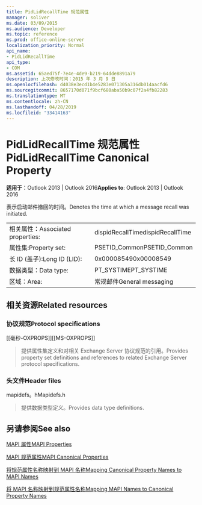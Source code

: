 ```yaml
---
title: PidLidRecallTime 规范属性
manager: soliver
ms.date: 03/09/2015
ms.audience: Developer
ms.topic: reference
ms.prod: office-online-server
localization_priority: Normal
api_name:
- PidLidRecallTime
api_type:
- COM
ms.assetid: 65aed75f-7e4e-4de9-b219-64dde8891a79
description: 上次修改时间：2015 年 3 月 9 日
ms.openlocfilehash: d4038e3ecd1b4e5283e071305a316db014aacfd6
ms.sourcegitcommit: 8657170d071f9bcf680aba50b9c07f2a4fb82283
ms.translationtype: MT
ms.contentlocale: zh-CN
ms.lasthandoff: 04/28/2019
ms.locfileid: "33414163"
---
```

# <a name="pidlidrecalltime-canonical-property"></a><span data-ttu-id="62ed1-103">PidLidRecallTime 规范属性</span><span class="sxs-lookup"><span data-stu-id="62ed1-103">PidLidRecallTime Canonical Property</span></span>

  
  
<span data-ttu-id="62ed1-104">**适用于**：Outlook 2013 | Outlook 2016</span><span class="sxs-lookup"><span data-stu-id="62ed1-104">**Applies to**: Outlook 2013 | Outlook 2016</span></span> 
  
<span data-ttu-id="62ed1-105">表示启动邮件撤回的时间。</span><span class="sxs-lookup"><span data-stu-id="62ed1-105">Denotes the time at which a message recall was initiated.</span></span>
  
|||
|:-----|:-----|
|<span data-ttu-id="62ed1-106">相关属性：</span><span class="sxs-lookup"><span data-stu-id="62ed1-106">Associated properties:</span></span>  <br/> |<span data-ttu-id="62ed1-107">dispidRecallTime</span><span class="sxs-lookup"><span data-stu-id="62ed1-107">dispidRecallTime</span></span>  <br/> |
|<span data-ttu-id="62ed1-108">属性集:</span><span class="sxs-lookup"><span data-stu-id="62ed1-108">Property set:</span></span>  <br/> |<span data-ttu-id="62ed1-109">PSETID_Common</span><span class="sxs-lookup"><span data-stu-id="62ed1-109">PSETID_Common</span></span>  <br/> |
|<span data-ttu-id="62ed1-110">长 ID (盖子):</span><span class="sxs-lookup"><span data-stu-id="62ed1-110">Long ID (LID):</span></span>  <br/> |<span data-ttu-id="62ed1-111">0x00008549</span><span class="sxs-lookup"><span data-stu-id="62ed1-111">0x00008549</span></span>  <br/> |
|<span data-ttu-id="62ed1-112">数据类型：</span><span class="sxs-lookup"><span data-stu-id="62ed1-112">Data type:</span></span>  <br/> |<span data-ttu-id="62ed1-113">PT_SYSTIME</span><span class="sxs-lookup"><span data-stu-id="62ed1-113">PT_SYSTIME</span></span>  <br/> |
|<span data-ttu-id="62ed1-114">区域：</span><span class="sxs-lookup"><span data-stu-id="62ed1-114">Area:</span></span>  <br/> |<span data-ttu-id="62ed1-115">常规邮件</span><span class="sxs-lookup"><span data-stu-id="62ed1-115">General messaging</span></span>  <br/> |
   
## <a name="related-resources"></a><span data-ttu-id="62ed1-116">相关资源</span><span class="sxs-lookup"><span data-stu-id="62ed1-116">Related resources</span></span>

### <a name="protocol-specifications"></a><span data-ttu-id="62ed1-117">协议规范</span><span class="sxs-lookup"><span data-stu-id="62ed1-117">Protocol specifications</span></span>

<span data-ttu-id="62ed1-118">[[毫秒-OXPROPS]]</span><span class="sxs-lookup"><span data-stu-id="62ed1-118">[[MS-OXPROPS]]</span></span> 
  
> <span data-ttu-id="62ed1-119">提供属性集定义和对相关 Exchange Server 协议规范的引用。</span><span class="sxs-lookup"><span data-stu-id="62ed1-119">Provides property set definitions and references to related Exchange Server protocol specifications.</span></span>
    
### <a name="header-files"></a><span data-ttu-id="62ed1-120">头文件</span><span class="sxs-lookup"><span data-stu-id="62ed1-120">Header files</span></span>

<span data-ttu-id="62ed1-121">mapidefs。h</span><span class="sxs-lookup"><span data-stu-id="62ed1-121">Mapidefs.h</span></span>
  
> <span data-ttu-id="62ed1-122">提供数据类型定义。</span><span class="sxs-lookup"><span data-stu-id="62ed1-122">Provides data type definitions.</span></span>
    
## <a name="see-also"></a><span data-ttu-id="62ed1-123">另请参阅</span><span class="sxs-lookup"><span data-stu-id="62ed1-123">See also</span></span>



[<span data-ttu-id="62ed1-124">MAPI 属性</span><span class="sxs-lookup"><span data-stu-id="62ed1-124">MAPI Properties</span></span>](mapi-properties.md)
  
[<span data-ttu-id="62ed1-125">MAPI 规范属性</span><span class="sxs-lookup"><span data-stu-id="62ed1-125">MAPI Canonical Properties</span></span>](mapi-canonical-properties.md)
  
[<span data-ttu-id="62ed1-126">将规范属性名称映射到 MAPI 名称</span><span class="sxs-lookup"><span data-stu-id="62ed1-126">Mapping Canonical Property Names to MAPI Names</span></span>](mapping-canonical-property-names-to-mapi-names.md)
  
[<span data-ttu-id="62ed1-127">将 MAPI 名称映射到规范属性名称</span><span class="sxs-lookup"><span data-stu-id="62ed1-127">Mapping MAPI Names to Canonical Property Names</span></span>](mapping-mapi-names-to-canonical-property-names.md)

